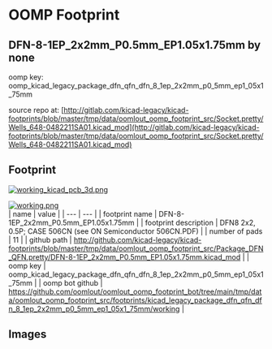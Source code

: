 # OOMP Footprint  
## DFN-8-1EP_2x2mm_P0.5mm_EP1.05x1.75mm  by none  
  
oomp key: oomp_kicad_legacy_package_dfn_qfn_dfn_8_1ep_2x2mm_p0_5mm_ep1_05x1_75mm  
  
source repo at: [http://gitlab.com/kicad-legacy/kicad-footprints/blob/master/tmp/data/oomlout_oomp_footprint_src/Socket.pretty/Wells_648-0482211SA01.kicad_mod](http://gitlab.com/kicad-legacy/kicad-footprints/blob/master/tmp/data/oomlout_oomp_footprint_src/Socket.pretty/Wells_648-0482211SA01.kicad_mod)  
## Footprint  
  
[![working_kicad_pcb_3d.png](working_kicad_pcb_3d_600.png)](working_kicad_pcb_3d.png)  
  
[![working.png](working_600.png)](working.png)  
| name | value | 
| --- | --- | 
| footprint name | DFN-8-1EP_2x2mm_P0.5mm_EP1.05x1.75mm | 
| footprint description | DFN8 2x2, 0.5P; CASE 506CN (see ON Semiconductor 506CN.PDF) | 
| number of pads | 11 | 
| github path | http://github.com/kicad-legacy/kicad-footprints/blob/master/tmp/data/oomlout_oomp_footprint_src/Package_DFN_QFN.pretty/DFN-8-1EP_2x2mm_P0.5mm_EP1.05x1.75mm.kicad_mod | 
| oomp key | oomp_kicad_legacy_package_dfn_qfn_dfn_8_1ep_2x2mm_p0_5mm_ep1_05x1_75mm | 
| oomp bot github | https://github.com/oomlout/oomlout_oomp_footprint_bot/tree/main/tmp/data/oomlout_oomp_footprint_src/footprints/kicad_legacy_package_dfn_qfn_dfn_8_1ep_2x2mm_p0_5mm_ep1_05x1_75mm/working | 
## Images  
